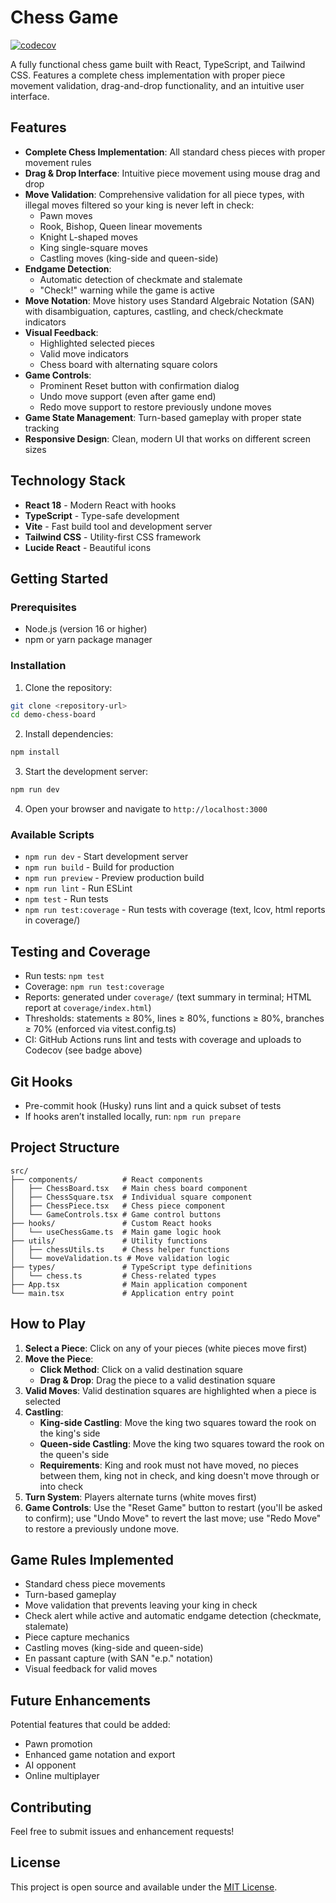 # Chess Game

[![codecov](https://codecov.io/gh/nexusdrugi/demo-chess-board/branch/main/graph/badge.svg)](https://codecov.io/gh/nexusdrugi/demo-chess-board)

A fully functional chess game built with React, TypeScript, and Tailwind CSS. Features a complete chess implementation with proper piece movement validation, drag-and-drop functionality, and an intuitive user interface.

## Features

- **Complete Chess Implementation**: All standard chess pieces with proper movement rules
- **Drag & Drop Interface**: Intuitive piece movement using mouse drag and drop
- **Move Validation**: Comprehensive validation for all piece types, with illegal moves filtered so your king is never left in check:
  - Pawn moves
  - Rook, Bishop, Queen linear movements
  - Knight L-shaped moves
  - King single-square moves
  - Castling moves (king-side and queen-side)
- **Endgame Detection**:
  - Automatic detection of checkmate and stalemate
  - "Check!" warning while the game is active
- **Move Notation**: Move history uses Standard Algebraic Notation (SAN) with disambiguation, captures, castling, and check/checkmate indicators
- **Visual Feedback**: 
  - Highlighted selected pieces
  - Valid move indicators
  - Chess board with alternating square colors
- **Game Controls**:
  - Prominent Reset button with confirmation dialog
  - Undo move support (even after game end)
  - Redo move support to restore previously undone moves
- **Game State Management**: Turn-based gameplay with proper state tracking
- **Responsive Design**: Clean, modern UI that works on different screen sizes

## Technology Stack

- **React 18** - Modern React with hooks
- **TypeScript** - Type-safe development
- **Vite** - Fast build tool and development server
- **Tailwind CSS** - Utility-first CSS framework
- **Lucide React** - Beautiful icons

## Getting Started

### Prerequisites

- Node.js (version 16 or higher)
- npm or yarn package manager

### Installation

1. Clone the repository:
```bash
git clone <repository-url>
cd demo-chess-board
```

2. Install dependencies:
```bash
npm install
```

3. Start the development server:
```bash
npm run dev
```

4. Open your browser and navigate to `http://localhost:3000`

### Available Scripts

- `npm run dev` - Start development server
- `npm run build` - Build for production
- `npm run preview` - Preview production build
- `npm run lint` - Run ESLint
- `npm test` - Run tests
- `npm run test:coverage` - Run tests with coverage (text, lcov, html reports in coverage/)

## Testing and Coverage

- Run tests: `npm test`
- Coverage: `npm run test:coverage`
- Reports: generated under `coverage/` (text summary in terminal; HTML report at `coverage/index.html`)
- Thresholds: statements ≥ 80%, lines ≥ 80%, functions ≥ 80%, branches ≥ 70% (enforced via vitest.config.ts)
- CI: GitHub Actions runs lint and tests with coverage and uploads to Codecov (see badge above)

## Git Hooks

- Pre-commit hook (Husky) runs lint and a quick subset of tests
- If hooks aren’t installed locally, run: `npm run prepare`

## Project Structure

```
src/
├── components/          # React components
│   ├── ChessBoard.tsx   # Main chess board component
│   ├── ChessSquare.tsx  # Individual square component
│   ├── ChessPiece.tsx   # Chess piece component
│   └── GameControls.tsx # Game control buttons
├── hooks/               # Custom React hooks
│   └── useChessGame.ts  # Main game logic hook
├── utils/               # Utility functions
│   ├── chessUtils.ts    # Chess helper functions
│   └── moveValidation.ts # Move validation logic
├── types/               # TypeScript type definitions
│   └── chess.ts         # Chess-related types
├── App.tsx              # Main application component
└── main.tsx             # Application entry point
```

## How to Play

1. **Select a Piece**: Click on any of your pieces (white pieces move first)
2. **Move the Piece**: 
   - **Click Method**: Click on a valid destination square
   - **Drag & Drop**: Drag the piece to a valid destination square
3. **Valid Moves**: Valid destination squares are highlighted when a piece is selected
4. **Castling**: 
   - **King-side Castling**: Move the king two squares toward the rook on the king's side
   - **Queen-side Castling**: Move the king two squares toward the rook on the queen's side
   - **Requirements**: King and rook must not have moved, no pieces between them, king not in check, and king doesn't move through or into check
5. **Turn System**: Players alternate turns (white moves first)
6. **Game Controls**: Use the "Reset Game" button to restart (you'll be asked to confirm); use "Undo Move" to revert the last move; use "Redo Move" to restore a previously undone move.

## Game Rules Implemented

- Standard chess piece movements
- Turn-based gameplay
- Move validation that prevents leaving your king in check
- Check alert while active and automatic endgame detection (checkmate, stalemate)
- Piece capture mechanics
- Castling moves (king-side and queen-side)
- En passant capture (with SAN "e.p." notation)
- Visual feedback for valid moves

## Future Enhancements

Potential features that could be added:
- Pawn promotion
- Enhanced game notation and export
- AI opponent
- Online multiplayer

## Contributing

Feel free to submit issues and enhancement requests!

## License

This project is open source and available under the [MIT License](LICENSE).